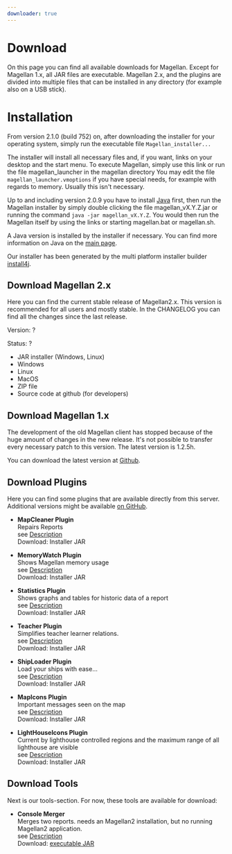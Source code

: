 ```yaml
---
downloader: true
---
```

# Download

On this page you can find all available downloads for Magellan. Except for Magellan 1.x, all JAR files are executable. Magellan 2.x, and the plugins are divided into multiple files that can be installed in any directory (for example also on a USB stick).

# Installation

From version 2.1.0 (build 752) on, after downloading the installer for your operating system, simply run the executable file `Magellan_installer...`

The installer will install all necessary files and, if you want, links on your desktop and the start menu. To execute Magellan, simply use this link or run the file magellan_launcher in the magellan directory You may edit the file `magellan_launcher.vmoptions` if you have special needs, for example with regards to memory. Usually this isn't necessary.

Up to and including version 2.0.9 you have to install [Java](/en/#java) first, then run the Magellan installer by simply double clicking the file magellan_vX.Y.Z.jar or running the command `java -jar magellan_vX.Y.Z`. You would then run the Magellan itself by using the links or starting magellan.bat or magellan.sh.
  
  
A Java version is installed by the installer if necessary. You can find more information on Java on the [main page](/en/#java).

Our installer has been generated by the multi platform installer builder [install4j](https://www.ej-technologies.com/products/install4j/overview.html).
  
<a name="magellan2"></a>

## Download Magellan 2.x
  
Here you can find the current stable release of Magellan2.x. 
This version is recommended for all users and mostly stable. In the <span id="release_changelog_link">CHANGELOG</span> you can find all the changes since the last release.

Version: <span id="release_version">?</span>
 
Status: <span id="release_time">?</span>

* <span id="release_link_jar">JAR installer (Windows, Linux)</span>
* <span id="release_link_windows">Windows</span>
* <span id="release_link_unix">Linux</span>
* <span id="release_link_macos">MacOS</span>
* <span id="release_link_zip">ZIP file</span>
* <span id="release_link_source">Source code at github (for developers)</span>

<a name="magellan1"></a>

## Download Magellan 1.x

The development of the old Magellan client has stopped because of the huge amount of  changes in the new release. It's not possible to transfer every necessary patch to this version. The latest version is 1.2.5h.

You can download the latest version at [Github](https://github.com/magellan2/magellan2/releases).

<a name="plugins"></a>

## Download Plugins

Here you can find some plugins that are available directly from this server. Additional versions might be available [on GitHub](https://github.com/magellan2/magellan2-extensions-plugins/releases).

* **MapCleaner Plugin**<br /> 
  Repairs Reports<br /> 
  see [Description](/en/plugins/mapcleaner)<br /> 
  Download: <span id="nightly_plugin_mapcleaner_installer">Installer JAR</span>

* **MemoryWatch Plugin**<br />
  Shows Magellan memory usage<br /> 
  see [Description](/en/plugins/memorywatch)<br /> 
  Download: <span id="nightly_plugin_memorywatch_installer">Installer JAR</span>

* **Statistics Plugin**<br /> 
  Shows graphs and tables for historic data of a report<br /> 
  see [Description](/en/plugins/statistics)<br />
  Download: <span id="nightly_plugin_statistics_installer">Installer JAR</span>

* <a name="teacher"></a> **Teacher Plugin**<br /> 
  Simplifies teacher learner relations.<br /> 
  see [Description](/en/plugins/teacher)<br />
  Download: <span id="nightly_plugin_teacher_installer">Installer JAR</span>

* <a name="shiploader"></a> **ShipLoader Plugin**<br /> 
  Load your ships with ease...<br /> 
  see [Description](plugins/README.shiploader.txt)<br />
  Download: <span id="nightly_plugin_shiploader_installer">Installer JAR</span>

* <a name="mapicons"></a> **MapIcons Plugin**<br /> 
  Important messages seen on the map<br />
  see [Description](/en/plugins/mapicons)<br />
  Download: <span id="nightly_plugin_mapicons_installer">Installer JAR</span>

* <a name="lighthouseicons"></a> **LightHouseIcons Plugin**<br /> 
  Current by lighthouse controlled regions and the maximum range of all lighthouse are visible<br /> 
  see [Description](/en/plugins/lighthouseicons)<br />
  Download: <span id="nightly_plugin_lighthouseicons_installer">Installer JAR</span>

<a name="tools"></a>

## Download Tools

Next is our tools-section. For now, these tools are available for download:

* **Console Merger**<br /> Merges two reports. needs an Magellan2 installation,
    but no running Magellan2 application.<br /> see [Description](/en/tools/consolemerger)<br /> 
    Download: [executable JAR](/tools/consolemerger.jar)<br /> <br />
